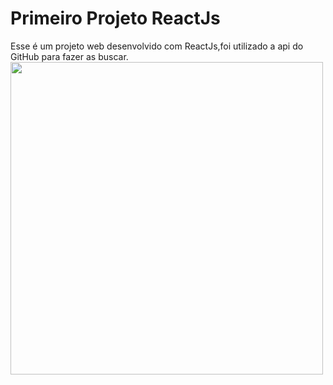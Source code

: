 
<h1>Primeiro Projeto ReactJs</h1>

Esse é um projeto web desenvolvido com ReactJs,foi utilizado a api do GitHub para fazer as buscar.
<img src="https://user-images.githubusercontent.com/32397288/103289990-40d5b900-49c7-11eb-87e7-bef0dcdf1550.png" width="500" height="500">

